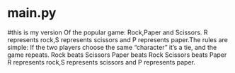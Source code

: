 # main.py
#this is my version Of the popular game: Rock,Paper and Scissors.
R represents rock,S represents scissors and P represents paper.The rules are simple:
If the two players choose the same “character” it’s a tie, and the game repeats.
Rock beats Scissors
Paper beats Rock
Scissors beats Paper
R represents rock,S represents scissors and P represents paper.
